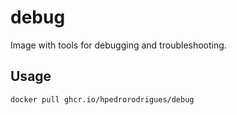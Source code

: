 # debug

Image with tools for debugging and troubleshooting.

## Usage

```bash
docker pull ghcr.io/hpedrorodrigues/debug
```

